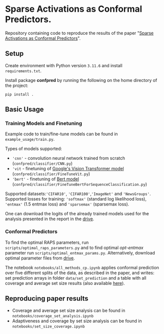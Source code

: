 # Sparse Activations as Conformal Predictors.

Repository containing code to reproduce the results of the paper "[Sparse Activations as Conformal Predictors](https://arxiv.org/abs/2502.14773)".

## Setup 

Create environment with Python version `3.11.6` and install `requirements.txt`.

Install package **confpred** by running the following on the home directory of the project: 

`pip install .`

## Basic Usage

### Training Models and Finetuning

Example code to train/fine-tune models can be found in `example_usage/train.py`. 

Types of models supported:
 - `'cnn'` - convolution neural network trained from scratch (`confpred/classifier/CNN.py`)
 - `'vit` - finetuning of [Google's Vision Transformer model](https://huggingface.co/google/vit-base-patch16-224) (`confpred/classifier/FineTuneVit.py`)
 - `'bert'` - finetuning of [Bert model](https://huggingface.co/google-bert/bert-base-uncased) (`confpred/classifier/FineTuneBertForSequenceClassification.py`)

Supported datasets:`'CIFAR10'`, `'CIFAR100'`,`'ImageNet'` and `'NewsGroups'`. 
Supported losses for training: `'softmax'` (standard log likelihood loss), `'entmax'` (1.5 entmax loss) and `'sparsemax'` (sparsemax loss).

One can download the logits of the already trained models used for the analysis presented in the report in the [drive](https://drive.google.com/drive/folders/1L5RIPNEUwzYsH__EfVQct9-zeuTX0CuE?usp=drive_link).

### Conformal Predictors

To find the optimal RAPS parameters, run `scripts/optimal_raps_parameters.py` and to find optimal *opt-entmax* parameter run `scripts/optimal_entmax_params.py`. Alternatively, download optimal parameter files from [drive](https://drive.google.com/drive/folders/1aejfKdLl--kQo6nvLpqEJNWbs01S4d2G?usp=drive_link).

The notebook `notebooks/all_methods_cp.ipynb` applies conformal prediction over five different splits of the data, as described in the paper, and writes: set prediction arrays in folder `data/set_prediction` and a table with all coverage and average set size results (also available [here](https://drive.google.com/drive/folders/1aejfKdLl--kQo6nvLpqEJNWbs01S4d2G?usp=drive_link)).

## Reproducing paper results

 - Coverage and average set size analysis can be found in `notebooks/coverage_set_analysis.ipynb` 
 - Adaptiveness and coverage by set size analysis can be found in `notebooks/set_size_coverage.ipynb`
